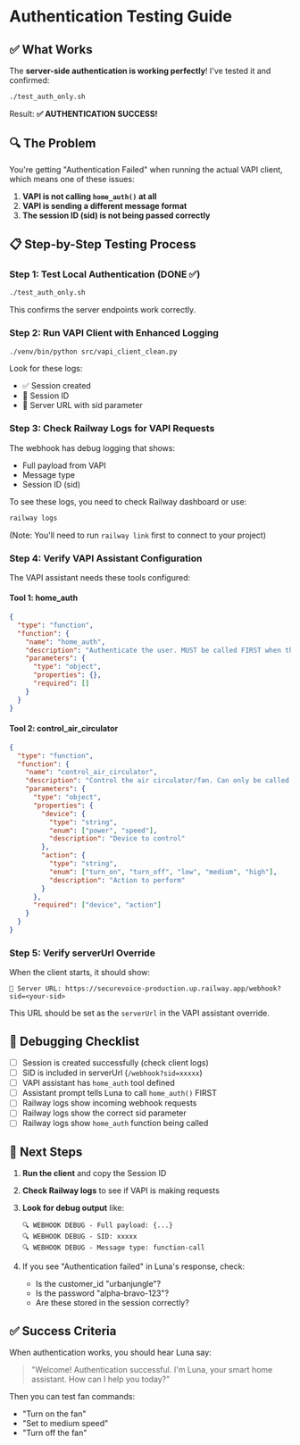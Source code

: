 # Authentication Testing Guide

## ✅ What Works

The **server-side authentication is working perfectly**! I've tested it and confirmed:

```bash
./test_auth_only.sh
```

Result: **✅ AUTHENTICATION SUCCESS!**

## 🔍 The Problem

You're getting "Authentication Failed" when running the actual VAPI client, which means one of these issues:

1. **VAPI is not calling `home_auth()` at all**
2. **VAPI is sending a different message format**
3. **The session ID (sid) is not being passed correctly**

## 📋 Step-by-Step Testing Process

### Step 1: Test Local Authentication (DONE ✅)

```bash
./test_auth_only.sh
```

This confirms the server endpoints work correctly.

### Step 2: Run VAPI Client with Enhanced Logging

```bash
./venv/bin/python src/vapi_client_clean.py
```

Look for these logs:
- ✅ Session created
- 🔑 Session ID
- 🔗 Server URL with sid parameter

### Step 3: Check Railway Logs for VAPI Requests

The webhook has debug logging that shows:
- Full payload from VAPI
- Message type
- Session ID (sid)

To see these logs, you need to check Railway dashboard or use:
```bash
railway logs
```

(Note: You'll need to run `railway link` first to connect to your project)

### Step 4: Verify VAPI Assistant Configuration

The VAPI assistant needs these tools configured:

#### Tool 1: home_auth
```json
{
  "type": "function",
  "function": {
    "name": "home_auth",
    "description": "Authenticate the user. MUST be called FIRST when the call starts, before any other function.",
    "parameters": {
      "type": "object",
      "properties": {},
      "required": []
    }
  }
}
```

#### Tool 2: control_air_circulator
```json
{
  "type": "function",
  "function": {
    "name": "control_air_circulator",
    "description": "Control the air circulator/fan. Can only be called AFTER home_auth() succeeds.",
    "parameters": {
      "type": "object",
      "properties": {
        "device": {
          "type": "string",
          "enum": ["power", "speed"],
          "description": "Device to control"
        },
        "action": {
          "type": "string",
          "enum": ["turn_on", "turn_off", "low", "medium", "high"],
          "description": "Action to perform"
        }
      },
      "required": ["device", "action"]
    }
  }
}
```

### Step 5: Verify serverUrl Override

When the client starts, it should show:
```
🔗 Server URL: https://securevoice-production.up.railway.app/webhook?sid=<your-sid>
```

This URL should be set as the `serverUrl` in the VAPI assistant override.

## 🐛 Debugging Checklist

- [ ] Session is created successfully (check client logs)
- [ ] SID is included in serverUrl (`/webhook?sid=xxxxx`)
- [ ] VAPI assistant has `home_auth` tool defined
- [ ] Assistant prompt tells Luna to call `home_auth()` FIRST
- [ ] Railway logs show incoming webhook requests
- [ ] Railway logs show the correct sid parameter
- [ ] Railway logs show `home_auth` function being called

## 🔧 Next Steps

1. **Run the client** and copy the Session ID
2. **Check Railway logs** to see if VAPI is making requests
3. **Look for debug output** like:
   ```
   🔍 WEBHOOK DEBUG - Full payload: {...}
   🔍 WEBHOOK DEBUG - SID: xxxxx
   🔍 WEBHOOK DEBUG - Message type: function-call
   ```

4. If you see "Authentication failed" in Luna's response, check:
   - Is the customer_id "urbanjungle"?
   - Is the password "alpha-bravo-123"?
   - Are these stored in the session correctly?

## ✅ Success Criteria

When authentication works, you should hear Luna say:
> "Welcome! Authentication successful. I'm Luna, your smart home assistant. How can I help you today?"

Then you can test fan commands:
- "Turn on the fan"
- "Set to medium speed"
- "Turn off the fan"
